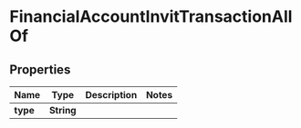 

# FinancialAccountInvitTransactionAllOf


## Properties

| Name | Type | Description | Notes |
|------------ | ------------- | ------------- | -------------|
|**type** | **String** |  |  |



